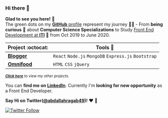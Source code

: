 ### Hi there 👋
**Glad to see you here!** :star_struck: <br> The green dots on my [**GitHub** profile](https://github.com/abdallahragab40?tab=repositories) represent my journey :running_man: - From **being curious** :thinking: about **Computer Science Specializations** to Study [Front End Development at **ITI**](http://iti.gov.eg/) :dart: from Oct 2019 to June 2020. 

|      Project :octocat:   |     Tools :pencil: 
|-------------------|-------------------
| [**Blogger**](https://blogger-react.herokuapp.com/) | `React` `Node.js` `MongoDB` `Express.js` `Bootstrap`
| [**Omnifood**](https://abdallahragab40.github.io/omnifood/)  |  `HTML` `CSS` `jQuery` |

<sup>***[Click here](https://github.com/abdallahragab40?tab=repositories)** to view my other projects.</sup>*

You can **find me on [LinkedIn](https://www.linkedin.com/in/abdallahragab49/)**. Currently I'm **looking for new opportunity** as a Front End Developer.

**Say Hi on Twitter([@abdallahragab49](https://twitter.com/abdallahragab49))!** :heart: 💬

[![Twitter Follow](https://img.shields.io/twitter/follow/abdallahragab49?style=social)](https://twitter.com/abdallahragab49)


